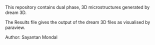 This repository contains dual phase, 3D microstructures generated by dream 3D.

The Results file gives the output of the dream 3D files as visualised by paraview.


Author: Sayantan Mondal 
